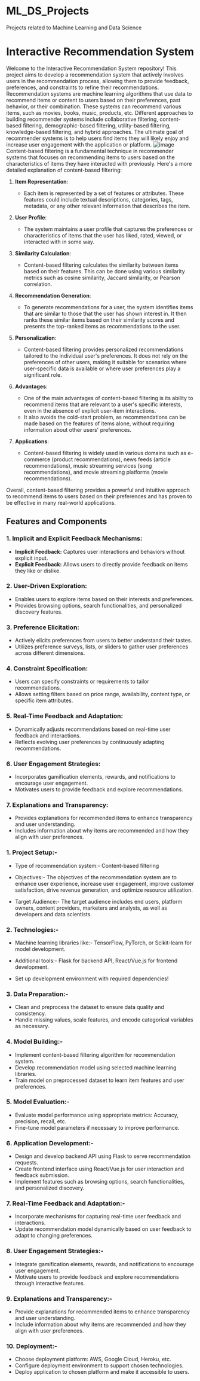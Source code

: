 # ML_DS_Projects
Projects related to Machine Learning and Data Science

# Interactive Recommendation System

Welcome to the Interactive Recommendation System repository! This project aims to develop a recommendation system that actively involves users in the recommendation process, allowing them to provide feedback, preferences, and constraints to refine their recommendations.
Recommendation systems are machine learning algorithms that use data to recommend items or content to users based on their preferences, past behavior, or their combination. These systems can recommend various items, such as movies, books, music, products, etc. 
Different approaches to building recommender systems include collaborative filtering, content-based filtering, demographic-based filtering, utility-based filtering, knowledge-based filtering, and hybrid approaches. The ultimate goal of recommender systems is to help users find items they will likely enjoy and increase user engagement with the application or platform.
![image](https://github.com/itsmemauliii/ML_DS_Projects/assets/124795820/3ed38c48-98b1-4566-a445-1eba74f7dc7d)
Content-based filtering is a fundamental technique in recommender systems that focuses on recommending items to users based on the characteristics of items they have interacted with previously. Here's a more detailed explanation of content-based filtering:

1. **Item Representation**: 
   - Each item is represented by a set of features or attributes. These features could include textual descriptions, categories, tags, metadata, or any other relevant information that describes the item.

2. **User Profile**: 
   - The system maintains a user profile that captures the preferences or characteristics of items that the user has liked, rated, viewed, or interacted with in some way.

3. **Similarity Calculation**:
   - Content-based filtering calculates the similarity between items based on their features. This can be done using various similarity metrics such as cosine similarity, Jaccard similarity, or Pearson correlation.

4. **Recommendation Generation**:
   - To generate recommendations for a user, the system identifies items that are similar to those that the user has shown interest in. It then ranks these similar items based on their similarity scores and presents the top-ranked items as recommendations to the user.

5. **Personalization**:
   - Content-based filtering provides personalized recommendations tailored to the individual user's preferences. It does not rely on the preferences of other users, making it suitable for scenarios where user-specific data is available or where user preferences play a significant role.

6. **Advantages**:
   - One of the main advantages of content-based filtering is its ability to recommend items that are relevant to a user's specific interests, even in the absence of explicit user-item interactions.
   - It also avoids the cold-start problem, as recommendations can be made based on the features of items alone, without requiring information about other users' preferences.

7. **Applications**:
   - Content-based filtering is widely used in various domains such as e-commerce (product recommendations), news feeds (article recommendations), music streaming services (song recommendations), and movie streaming platforms (movie recommendations).

Overall, content-based filtering provides a powerful and intuitive approach to recommend items to users based on their preferences and has proven to be effective in many real-world applications.


## Features and Components

### 1. Implicit and Explicit Feedback Mechanisms:
- **Implicit Feedback:** Captures user interactions and behaviors without explicit input.
- **Explicit Feedback:** Allows users to directly provide feedback on items they like or dislike.

### 2. User-Driven Exploration:
- Enables users to explore items based on their interests and preferences.
- Provides browsing options, search functionalities, and personalized discovery features.

### 3. Preference Elicitation:
- Actively elicits preferences from users to better understand their tastes.
- Utilizes preference surveys, lists, or sliders to gather user preferences across different dimensions.

### 4. Constraint Specification:
- Users can specify constraints or requirements to tailor recommendations.
- Allows setting filters based on price range, availability, content type, or specific item attributes.

### 5. Real-Time Feedback and Adaptation:
- Dynamically adjusts recommendations based on real-time user feedback and interactions.
- Reflects evolving user preferences by continuously adapting recommendations.

### 6. User Engagement Strategies:
- Incorporates gamification elements, rewards, and notifications to encourage user engagement.
- Motivates users to provide feedback and explore recommendations.

### 7. Explanations and Transparency:
- Provides explanations for recommended items to enhance transparency and user understanding.
- Includes information about why items are recommended and how they align with user preferences.

### 1. Project Setup:-

- Type of recommendation system:- Content-based filtering

- Objectives:- The objectives of the recommendation system are to enhance user experience, increase user engagement, improve customer satisfaction, drive revenue generation, and optimize resource utilization. 

- Target Audience:- The target audience includes end users, platform owners, content providers, marketers and analysts, as well as developers and data scientists.

### 2. Technologies:-
- Machine learning libraries like:- TensorFlow, PyTorch, or Scikit-learn for model development.

- Additional tools:- Flask for backend API, React/Vue.js for frontend development.

- Set up development environment with required dependencies!

### 3. Data Preparation:-
- Clean and preprocess the dataset to ensure data quality and consistency.
- Handle missing values, scale features, and encode categorical variables as necessary.

### 4. Model Building:-
- Implement content-based filtering algorithm for recommendation system.
- Develop recommendation model using selected machine learning libraries.
- Train model on preprocessed dataset to learn item features and user preferences.

### 5. Model Evaluation:-
- Evaluate model performance using appropriate metrics: Accuracy, precision, recall, etc.
- Fine-tune model parameters if necessary to improve performance.

### 6. Application Development:-
- Design and develop backend API using Flask to serve recommendation requests.
- Create frontend interface using React/Vue.js for user interaction and feedback submission.
- Implement features such as browsing options, search functionalities, and personalized discovery.

### 7. Real-Time Feedback and Adaptation:-
- Incorporate mechanisms for capturing real-time user feedback and interactions.
- Update recommendation model dynamically based on user feedback to adapt to changing preferences.

### 8. User Engagement Strategies:-
- Integrate gamification elements, rewards, and notifications to encourage user engagement.
- Motivate users to provide feedback and explore recommendations through interactive features.

### 9. Explanations and Transparency:-
- Provide explanations for recommended items to enhance transparency and user understanding.
- Include information about why items are recommended and how they align with user preferences.

### 10. Deployment:-
- Choose deployment platform: AWS, Google Cloud, Heroku, etc.
- Configure deployment environment to support chosen technologies.
- Deploy application to chosen platform and make it accessible to users.
